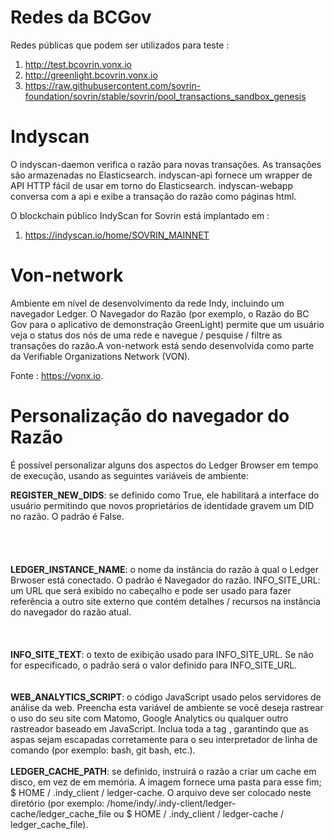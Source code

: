 # Redes da BCGov 
Redes públicas que podem ser utilizados para teste : 
1. http://test.bcovrin.vonx.io
1. http://greenlight.bcovrin.vonx.io
1. https://raw.githubusercontent.com/sovrin-foundation/sovrin/stable/sovrin/pool_transactions_sandbox_genesis


# Indyscan
O indyscan-daemon verifica o razão para novas transações. As transações são armazenadas no Elasticsearch. indyscan-api fornece um wrapper de API HTTP fácil de usar em torno do Elasticsearch. indyscan-webapp conversa com a api e exibe a transação do razão como páginas html.

O blockchain público IndyScan for Sovrin está implantado em :

1. https://indyscan.io/home/SOVRIN_MAINNET


# Von-network

Ambiente em nível de desenvolvimento da rede Indy, incluindo um navegador Ledger. O Navegador do Razão (por exemplo, o Razão do BC Gov para o aplicativo de demonstração GreenLight) permite que um usuário veja o status dos nós de uma rede e navegue / pesquise / filtre as transações do razão.A von-network está sendo desenvolvida como parte da Verifiable Organizations Network (VON). 

Fonte : https://vonx.io.

# Personalização do navegador do Razão

É possível personalizar alguns dos aspectos do Ledger Browser em tempo de execução, usando as seguintes variáveis ​​de ambiente:

**REGISTER_NEW_DIDS**: se definido como True, ele habilitará a interface do usuário permitindo que novos proprietários de identidade gravem um DID no razão. O padrão é False.<br><br><br><br><br>
**LEDGER_INSTANCE_NAME**: o nome da instância do razão à qual o Ledger Brwoser está conectado. O padrão é Navegador do razão.
INFO_SITE_URL: um URL que será exibido no cabeçalho e pode ser usado para fazer referência a outro site externo que contém detalhes / recursos na instância do navegador do razão atual.<br><br><br><br>
**INFO_SITE_TEXT**: o texto de exibição usado para INFO_SITE_URL. Se não for especificado, o padrão será o valor definido para INFO_SITE_URL.<br><br><br>
**WEB_ANALYTICS_SCRIPT**: o código JavaScript usado pelos servidores de análise da web. Preencha esta variável de ambiente se você deseja rastrear o uso do seu site com Matomo, Google Analytics ou qualquer outro rastreador baseado em JavaScript. Inclua toda a tag <script type = "text / javascript"> ... </script>, garantindo que as aspas sejam escapadas corretamente para o seu interpretador de linha de comando (por exemplo: bash, git bash, etc.).<br><br>
**LEDGER_CACHE_PATH**: se definido, instruirá o razão a criar um cache em disco, em vez de em memória. A imagem fornece uma pasta para esse fim; 
$ HOME / .indy_client / ledger-cache. O arquivo deve ser colocado neste diretório (por exemplo: /home/indy/.indy-client/ledger-cache/ledger_cache_file ou $ HOME / .indy_client / ledger-cache / ledger_cache_file).<br>
